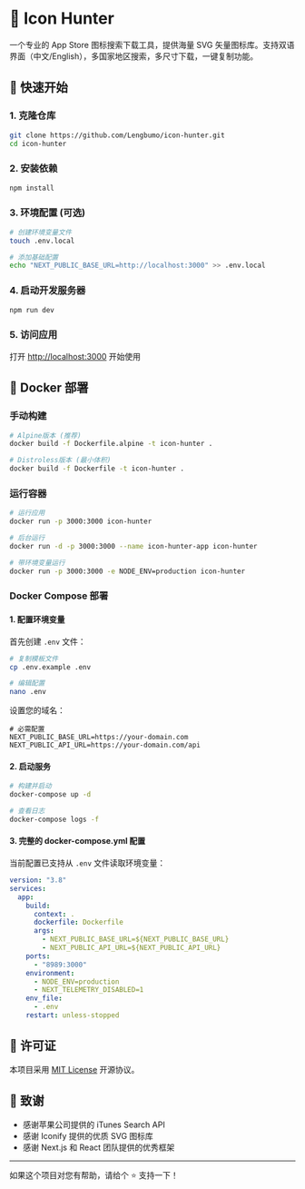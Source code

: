 # 🎯 Icon Hunter

一个专业的 App Store 图标搜索下载工具，提供海量 SVG 矢量图标库。支持双语界面（中文/English），多国家地区搜索，多尺寸下载，一键复制功能。

## 🚀 快速开始

### 1. 克隆仓库

```bash
git clone https://github.com/Lengbumo/icon-hunter.git
cd icon-hunter
```

### 2. 安装依赖

```bash
npm install
```

### 3. 环境配置 (可选)

```bash
# 创建环境变量文件
touch .env.local

# 添加基础配置
echo "NEXT_PUBLIC_BASE_URL=http://localhost:3000" >> .env.local
```

### 4. 启动开发服务器

```bash
npm run dev
```

### 5. 访问应用

打开 [http://localhost:3000](http://localhost:3000) 开始使用

## 🐳 Docker 部署

### 手动构建

```bash
# Alpine版本 (推荐)
docker build -f Dockerfile.alpine -t icon-hunter .

# Distroless版本 (最小体积)
docker build -f Dockerfile -t icon-hunter .
```

### 运行容器

```bash
# 运行应用
docker run -p 3000:3000 icon-hunter

# 后台运行
docker run -d -p 3000:3000 --name icon-hunter-app icon-hunter

# 带环境变量运行
docker run -p 3000:3000 -e NODE_ENV=production icon-hunter
```

### Docker Compose 部署

#### 1. 配置环境变量

首先创建 `.env` 文件：

```bash
# 复制模板文件
cp .env.example .env

# 编辑配置
nano .env
```

设置您的域名：

```env
# 必需配置
NEXT_PUBLIC_BASE_URL=https://your-domain.com
NEXT_PUBLIC_API_URL=https://your-domain.com/api
```

#### 2. 启动服务

```bash
# 构建并启动
docker-compose up -d

# 查看日志
docker-compose logs -f
```

#### 3. 完整的 docker-compose.yml 配置

当前配置已支持从 `.env` 文件读取环境变量：

```yaml
version: "3.8"
services:
  app:
    build:
      context: .
      dockerfile: Dockerfile
      args:
        - NEXT_PUBLIC_BASE_URL=${NEXT_PUBLIC_BASE_URL}
        - NEXT_PUBLIC_API_URL=${NEXT_PUBLIC_API_URL}
    ports:
      - "8989:3000"
    environment:
      - NODE_ENV=production
      - NEXT_TELEMETRY_DISABLED=1
    env_file:
      - .env
    restart: unless-stopped
```

## 📄 许可证

本项目采用 [MIT License](LICENSE) 开源协议。

## 🙏 致谢

- 感谢苹果公司提供的 iTunes Search API
- 感谢 Iconify 提供的优质 SVG 图标库
- 感谢 Next.js 和 React 团队提供的优秀框架

---

如果这个项目对您有帮助，请给个 ⭐️ 支持一下！

